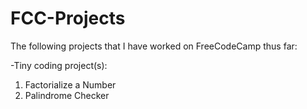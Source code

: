 # FCC-Projects
The following projects that I have worked on FreeCodeCamp thus far:

-Tiny coding project(s): 
1. Factorialize a Number
2. Palindrome Checker

